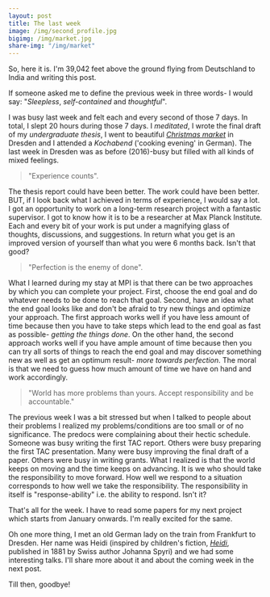 ```yaml
---
layout: post
title: The last week
image: /img/second_profile.jpg
bigimg: /img/market.jpg
share-img: "/img/market"
---
```

So, here it is. I'm 39,042 feet above the ground flying from Deutschland to India and writing this post. 

If someone asked me to define the previous week in three words- I would say: "_Sleepless_, _self-contained_ and _thoughtful_".

I was busy last week and felt each and every second of those 7 days. In total, I slept 20 hours during those 7 days. I _meditated_, I wrote the final draft of my _undergraduate thesis_, I went to beautiful [_Christmas market_](https://en.wikipedia.org/wiki/Striezelmarkt "Striezelmarkt") in Dresden and I attended a _Kochabend_ ('cooking evening' in German). The last week in Dresden was as before (2016)-busy but filled with all kinds of mixed feelings.

>"Experience counts".

The thesis report could have been better. The work could have been better. BUT, if I look back what I achieved in terms of experience, I would say a lot. I got an opportunity to work on a long-term research project with a fantastic supervisor. I got to know how it is to be a researcher at Max Planck Institute. Each and every bit of your work is put under a magnifying glass of thoughts, discussions, and suggestions. In return what you get is an improved version of yourself than what you were 6 months back. Isn't that good?

>"Perfection is the enemy of done".

What I learned during my stay at MPI is that there can be two approaches by which you can complete your project. First, choose the end goal and do whatever needs to be done to reach that goal. Second, have an idea what the end goal looks like and don't be afraid to try new things and optimize your approach. The first approach works well if you have less amount of time because then you have to take steps which lead to the end goal as fast as possible- _getting the things done_. On the other hand, the second approach works well if you have ample amount of time because then you can try all sorts of things to reach the end goal and may discover something new as well as get an optimum result- _more towards perfection_. The moral is that we need to guess how much amount of time we have on hand and work accordingly. 

>"World has more problems than yours. Accept responsibility and be accountable." 

The previous week I was a bit stressed but when I talked to people about their problems I realized my problems/conditions are too small or of no significance. The predocs were complaining about their hectic schedule. Someone was busy writing the first TAC report. Others were busy preparing the first TAC presentation. Many were busy improving the final draft of a paper. Others were busy in writing grants. What I realized is that the world keeps on moving and the time keeps on advancing. It is we who should take the responsibility to move forward. How well we respond to a situation corresponds to how well we take the responsibility. The responsibility in itself is "response-ability" i.e. the ability to respond. Isn't it?

That's all for the week. I have to read some papers for my next project which starts from January onwards. I'm really excited for the same.

Oh one more thing, I  met an old German lady on the train from Frankfurt to Dresden. Her name was Heidi (inspired by children's fiction, [_Heidi_](https://en.wikipedia.org/wiki/Heidi "Book"), published in 1881 by Swiss author Johanna Spyri) and we had some interesting talks. I'll share more about it and about the coming week in the next post. 

Till then, goodbye! 
